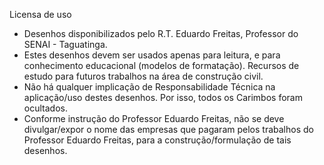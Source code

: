 Licensa de uso
- Desenhos disponibilizados pelo R.T. Eduardo Freitas, 
Professor do SENAI - Taguatinga. 
- Estes desenhos devem ser usados apenas para leitura, e para conhecimento educacional (modelos de formatação). Recursos de estudo para futuros trabalhos na área de construção civil.  
- Não há qualquer implicação de Responsabilidade Técnica na aplicação/uso destes desenhos. Por isso, todos os Carimbos foram ocultados.
- Conforme instrução do Professor Eduardo Freitas, não se deve divulgar/expor o nome das empresas que pagaram pelos trabalhos do Professor Eduardo Freitas, para a construção/formulação de tais desenhos.